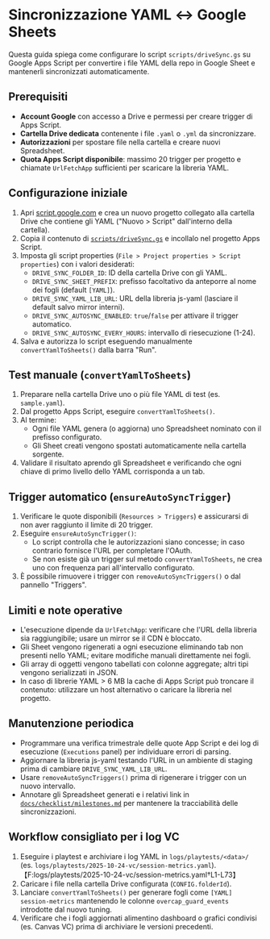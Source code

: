 # Sincronizzazione YAML ↔ Google Sheets

Questa guida spiega come configurare lo script `scripts/driveSync.gs` su Google Apps Script per convertire i file YAML della repo in Google Sheet e mantenerli sincronizzati automaticamente.

## Prerequisiti
- **Account Google** con accesso a Drive e permessi per creare trigger di Apps Script.
- **Cartella Drive dedicata** contenente i file `.yaml` o `.yml` da sincronizzare.
- **Autorizzazioni** per spostare file nella cartella e creare nuovi Spreadsheet.
- **Quota Apps Script disponibile**: massimo 20 trigger per progetto e chiamate `UrlFetchApp` sufficienti per scaricare la libreria YAML.

## Configurazione iniziale
1. Apri [script.google.com](https://script.google.com) e crea un nuovo progetto collegato alla cartella Drive che contiene gli YAML ("Nuovo > Script" dall'interno della cartella).
2. Copia il contenuto di [`scripts/driveSync.gs`](../scripts/driveSync.gs) e incollalo nel progetto Apps Script.
3. Imposta gli script properties (`File > Project properties > Script properties`) con i valori desiderati:
   - `DRIVE_SYNC_FOLDER_ID`: ID della cartella Drive con gli YAML.
   - `DRIVE_SYNC_SHEET_PREFIX`: prefisso facoltativo da anteporre al nome dei fogli (default `[YAML]`).
   - `DRIVE_SYNC_YAML_LIB_URL`: URL della libreria js-yaml (lasciare il default salvo mirror interni).
   - `DRIVE_SYNC_AUTOSYNC_ENABLED`: `true`/`false` per attivare il trigger automatico.
   - `DRIVE_SYNC_AUTOSYNC_EVERY_HOURS`: intervallo di riesecuzione (1-24).
4. Salva e autorizza lo script eseguendo manualmente `convertYamlToSheets()` dalla barra "Run".

## Test manuale (`convertYamlToSheets`)
1. Preparare nella cartella Drive uno o più file YAML di test (es. `sample.yaml`).
2. Dal progetto Apps Script, eseguire `convertYamlToSheets()`.
3. Al termine:
   - Ogni file YAML genera (o aggiorna) uno Spreadsheet nominato con il prefisso configurato.
   - Gli Sheet creati vengono spostati automaticamente nella cartella sorgente.
4. Validare il risultato aprendo gli Spreadsheet e verificando che ogni chiave di primo livello dello YAML corrisponda a un tab.

## Trigger automatico (`ensureAutoSyncTrigger`)
1. Verificare le quote disponibili (`Resources > Triggers`) e assicurarsi di non aver raggiunto il limite di 20 trigger.
2. Eseguire `ensureAutoSyncTrigger()`:
   - Lo script controlla che le autorizzazioni siano concesse; in caso contrario fornisce l'URL per completare l'OAuth.
   - Se non esiste già un trigger sul metodo `convertYamlToSheets`, ne crea uno con frequenza pari all'intervallo configurato.
3. È possibile rimuovere i trigger con `removeAutoSyncTriggers()` o dal pannello "Triggers".

## Limiti e note operative
- L'esecuzione dipende da `UrlFetchApp`: verificare che l'URL della libreria sia raggiungibile; usare un mirror se il CDN è bloccato.
- Gli Sheet vengono rigenerati a ogni esecuzione eliminando tab non presenti nello YAML; evitare modifiche manuali direttamente nei fogli.
- Gli array di oggetti vengono tabellati con colonne aggregate; altri tipi vengono serializzati in JSON.
- In caso di librerie YAML > 6 MB la cache di Apps Script può troncare il contenuto: utilizzare un host alternativo o caricare la libreria nel progetto.

## Manutenzione periodica
- Programmare una verifica trimestrale delle quote App Script e dei log di esecuzione (`Executions` panel) per individuare errori di parsing.
- Aggiornare la libreria js-yaml testando l'URL in un ambiente di staging prima di cambiare `DRIVE_SYNC_YAML_LIB_URL`.
- Usare `removeAutoSyncTriggers()` prima di rigenerare i trigger con un nuovo intervallo.
- Annotare gli Spreadsheet generati e i relativi link in [`docs/checklist/milestones.md`](checklist/milestones.md) per mantenere la tracciabilità delle sincronizzazioni.

## Workflow consigliato per i log VC
1. Eseguire i playtest e archiviare i log YAML in `logs/playtests/<data>/` (es. `logs/playtests/2025-10-24-vc/session-metrics.yaml`).【F:logs/playtests/2025-10-24-vc/session-metrics.yaml†L1-L73】
2. Caricare i file nella cartella Drive configurata (`CONFIG.folderId`).
3. Lanciare `convertYamlToSheets()` per generare fogli come `[YAML] session-metrics` mantenendo le colonne `overcap_guard_events` introdotte dal nuovo tuning.
4. Verificare che i fogli aggiornati alimentino dashboard o grafici condivisi (es. Canvas VC) prima di archiviare le versioni precedenti.
